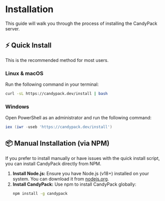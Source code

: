 # Installation

This guide will walk you through the process of installing the CandyPack server.

## ⚡ Quick Install

This is the recommended method for most users.

### Linux & macOS

Run the following command in your terminal:

```bash
curl -sL https://candypack.dev/install | bash
```

### Windows

Open PowerShell as an administrator and run the following command:

```powershell
iex (iwr -useb 'https://candypack.dev/install')
```

## 📦 Manual Installation (via NPM)

If you prefer to install manually or have issues with the quick install script, you can install CandyPack directly from NPM.

1.  **Install Node.js:** Ensure you have Node.js (v18+) installed on your system. You can download it from [nodejs.org](https://nodejs.org/).
2.  **Install CandyPack:** Use npm to install CandyPack globally:
    ```bash
    npm install -g candypack
    ```
